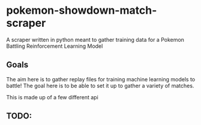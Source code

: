 # pokemon-showdown-match-scraper
A scraper written in python meant to gather training data for a Pokemon Battling Reinforcement Learning Model

## Goals

The aim here is to gather replay files for training machine learning models to battle! The goal here is to be able to set it up to gather a variety of matches.

This is made up of a few different api

## TODO:

